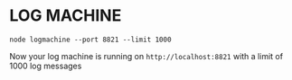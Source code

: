 # LOG MACHINE

```
node logmachine --port 8821 --limit 1000
```

Now your log machine is running on `http://localhost:8821` with a limit of
1000 log messages
